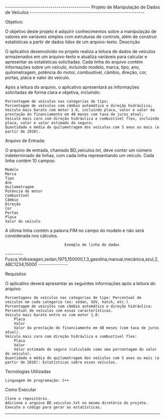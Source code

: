 ------------------------------------------- Projeto de Manipulação de Dados de Veículos ----------------------------------------------------------

Objetivo:

O objetivo deste projeto é adquirir conhecimentos sobre a manipulação de valores em variáveis simples com estruturas de controle, além de construir estatísticas a partir de dados lidos de um arquivo-texto.
Descrição

O aplicativo desenvolvido no projeto realiza a leitura de dados de veículos armazenados em um arquivo-texto e atualiza variáveis para calcular e apresentar as estatísticas solicitadas. Cada linha do arquivo contém informações sobre um veículo, incluindo modelo, marca, tipo, ano, quilometragem, potência do motor, combustível, câmbio, direção, cor, portas, placa e valor do veículo.

Após a leitura do arquivo, o aplicativo apresentará as informações solicitadas de forma clara e objetiva, incluindo:

    Porcentagem de veículos nas categorias de tipo;
    Porcentagem de veículos com câmbio automático e direção hidráulica;
    Veículo mais barato com motor 1.0, incluindo placa, valor e valor da prestação do financiamento em 48 meses com taxa de juros atual;
    Veículo mais caro com direção hidráulica e combustível flex, incluindo placa, valor e valor estimado do seguro;
    Quantidade e média de quilometragem dos veículos com 5 anos ou mais (a partir de 2018).

Arquivo de Entrada:

O arquivo de entrada, chamado BD_veiculos.txt, deve conter um número indeterminado de linhas, com cada linha representando um veículo. Cada linha contém 10 campos:

    Modelo
    Marca
    Tipo
    Ano
    Quilometragem
    Potência do motor
    Combustível
    Câmbio
    Direção
    Cor
    Portas
    Placa
    Valor do veículo

A última linha contém a palavra FIM no campo do modelo e não será considerada nos cálculos.

                               Exemplo de linha de dados
--------- Fusca,Volkswagen,sedan,1975,150000,1.3,gasolina,manual,mecânica,azul,2,ABC1234,15000 ---------------

Requisitos

O aplicativo deverá apresentar as seguintes informações após a leitura do arquivo:

    Porcentagens de veículos nas categorias de tipo: Percentual de veículos em cada categoria (ex: sedan, SUV, hatch, etc.).
    Porcentagem de veículos com câmbio automático e direção hidráulica: Percentual de veículos com essas características.
    Veículo mais barato entre os com motor 1.0:
        Placa
        Valor
        Valor da prestação do financiamento em 48 meses (com taxa de juros atual).
    Veículo mais caro com direção hidráulica e combustível flex:
        Placa
        Valor
        Valor estimado do seguro (calculado como uma porcentagem do valor do veículo).
    Quantidade e média de quilometragem dos veículos com 5 anos ou mais (a partir de 2018): Estatísticas sobre esses veículos.

Tecnologias Utilizadas

    Linguagem de programação: C++

Como Executar

    Clone o repositório.
    Adicione o arquivo BD_veiculos.txt no mesmo diretório do projeto.
    Execute o código para gerar as estatísticas.
---

